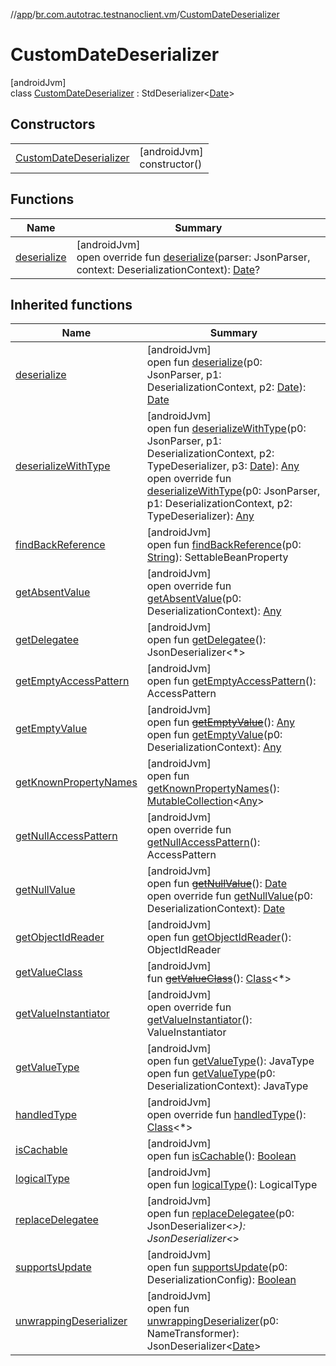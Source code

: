 //[app](../../../index.md)/[br.com.autotrac.testnanoclient.vm](../index.md)/[CustomDateDeserializer](index.md)

# CustomDateDeserializer

[androidJvm]\
class [CustomDateDeserializer](index.md) : StdDeserializer&lt;[Date](https://developer.android.com/reference/kotlin/java/util/Date.html)&gt;

## Constructors

| | |
|---|---|
| [CustomDateDeserializer](-custom-date-deserializer.md) | [androidJvm]<br>constructor() |

## Functions

| Name | Summary |
|---|---|
| [deserialize](deserialize.md) | [androidJvm]<br>open override fun [deserialize](deserialize.md)(parser: JsonParser, context: DeserializationContext): [Date](https://developer.android.com/reference/kotlin/java/util/Date.html)? |

## Inherited functions

| Name | Summary |
|---|---|
| [deserialize](index.md#-1366966549%2FFunctions%2F-912451524) | [androidJvm]<br>open fun [deserialize](index.md#-1366966549%2FFunctions%2F-912451524)(p0: JsonParser, p1: DeserializationContext, p2: [Date](https://developer.android.com/reference/kotlin/java/util/Date.html)): [Date](https://developer.android.com/reference/kotlin/java/util/Date.html) |
| [deserializeWithType](index.md#-1748245774%2FFunctions%2F-912451524) | [androidJvm]<br>open fun [deserializeWithType](index.md#-1748245774%2FFunctions%2F-912451524)(p0: JsonParser, p1: DeserializationContext, p2: TypeDeserializer, p3: [Date](https://developer.android.com/reference/kotlin/java/util/Date.html)): [Any](https://kotlinlang.org/api/latest/jvm/stdlib/kotlin/-any/index.html)<br>open override fun [deserializeWithType](index.md#-839578978%2FFunctions%2F-912451524)(p0: JsonParser, p1: DeserializationContext, p2: TypeDeserializer): [Any](https://kotlinlang.org/api/latest/jvm/stdlib/kotlin/-any/index.html) |
| [findBackReference](index.md#1438700766%2FFunctions%2F-912451524) | [androidJvm]<br>open fun [findBackReference](index.md#1438700766%2FFunctions%2F-912451524)(p0: [String](https://kotlinlang.org/api/latest/jvm/stdlib/kotlin/-string/index.html)): SettableBeanProperty |
| [getAbsentValue](index.md#-390729380%2FFunctions%2F-912451524) | [androidJvm]<br>open override fun [getAbsentValue](index.md#-390729380%2FFunctions%2F-912451524)(p0: DeserializationContext): [Any](https://kotlinlang.org/api/latest/jvm/stdlib/kotlin/-any/index.html) |
| [getDelegatee](index.md#-1050556161%2FFunctions%2F-912451524) | [androidJvm]<br>open fun [getDelegatee](index.md#-1050556161%2FFunctions%2F-912451524)(): JsonDeserializer&lt;*&gt; |
| [getEmptyAccessPattern](index.md#2004370652%2FFunctions%2F-912451524) | [androidJvm]<br>open fun [getEmptyAccessPattern](index.md#2004370652%2FFunctions%2F-912451524)(): AccessPattern |
| [getEmptyValue](index.md#2066120599%2FFunctions%2F-912451524) | [androidJvm]<br>open fun [~~getEmptyValue~~](index.md#2066120599%2FFunctions%2F-912451524)(): [Any](https://kotlinlang.org/api/latest/jvm/stdlib/kotlin/-any/index.html)<br>open fun [getEmptyValue](index.md#-1621668596%2FFunctions%2F-912451524)(p0: DeserializationContext): [Any](https://kotlinlang.org/api/latest/jvm/stdlib/kotlin/-any/index.html) |
| [getKnownPropertyNames](index.md#808020811%2FFunctions%2F-912451524) | [androidJvm]<br>open fun [getKnownPropertyNames](index.md#808020811%2FFunctions%2F-912451524)(): [MutableCollection](https://kotlinlang.org/api/latest/jvm/stdlib/kotlin.collections/-mutable-collection/index.html)&lt;[Any](https://kotlinlang.org/api/latest/jvm/stdlib/kotlin/-any/index.html)&gt; |
| [getNullAccessPattern](index.md#-96796966%2FFunctions%2F-912451524) | [androidJvm]<br>open override fun [getNullAccessPattern](index.md#-96796966%2FFunctions%2F-912451524)(): AccessPattern |
| [getNullValue](index.md#-1752557675%2FFunctions%2F-912451524) | [androidJvm]<br>open fun [~~getNullValue~~](index.md#-1752557675%2FFunctions%2F-912451524)(): [Date](https://developer.android.com/reference/kotlin/java/util/Date.html)<br>open override fun [getNullValue](index.md#432781262%2FFunctions%2F-912451524)(p0: DeserializationContext): [Date](https://developer.android.com/reference/kotlin/java/util/Date.html) |
| [getObjectIdReader](index.md#911426750%2FFunctions%2F-912451524) | [androidJvm]<br>open fun [getObjectIdReader](index.md#911426750%2FFunctions%2F-912451524)(): ObjectIdReader |
| [getValueClass](index.md#255254003%2FFunctions%2F-912451524) | [androidJvm]<br>fun [~~getValueClass~~](index.md#255254003%2FFunctions%2F-912451524)(): [Class](https://developer.android.com/reference/kotlin/java/lang/Class.html)&lt;*&gt; |
| [getValueInstantiator](index.md#1591006481%2FFunctions%2F-912451524) | [androidJvm]<br>open override fun [getValueInstantiator](index.md#1591006481%2FFunctions%2F-912451524)(): ValueInstantiator |
| [getValueType](index.md#943959893%2FFunctions%2F-912451524) | [androidJvm]<br>open fun [getValueType](index.md#943959893%2FFunctions%2F-912451524)(): JavaType<br>open fun [getValueType](index.md#-956205042%2FFunctions%2F-912451524)(p0: DeserializationContext): JavaType |
| [handledType](index.md#2000742074%2FFunctions%2F-912451524) | [androidJvm]<br>open override fun [handledType](index.md#2000742074%2FFunctions%2F-912451524)(): [Class](https://developer.android.com/reference/kotlin/java/lang/Class.html)&lt;*&gt; |
| [isCachable](index.md#1654902530%2FFunctions%2F-912451524) | [androidJvm]<br>open fun [isCachable](index.md#1654902530%2FFunctions%2F-912451524)(): [Boolean](https://kotlinlang.org/api/latest/jvm/stdlib/kotlin/-boolean/index.html) |
| [logicalType](index.md#1638353390%2FFunctions%2F-912451524) | [androidJvm]<br>open fun [logicalType](index.md#1638353390%2FFunctions%2F-912451524)(): LogicalType |
| [replaceDelegatee](index.md#79105129%2FFunctions%2F-912451524) | [androidJvm]<br>open fun [replaceDelegatee](index.md#79105129%2FFunctions%2F-912451524)(p0: JsonDeserializer&lt;*&gt;): JsonDeserializer&lt;*&gt; |
| [supportsUpdate](index.md#336340330%2FFunctions%2F-912451524) | [androidJvm]<br>open fun [supportsUpdate](index.md#336340330%2FFunctions%2F-912451524)(p0: DeserializationConfig): [Boolean](https://kotlinlang.org/api/latest/jvm/stdlib/kotlin/-boolean/index.html) |
| [unwrappingDeserializer](index.md#-1815728544%2FFunctions%2F-912451524) | [androidJvm]<br>open fun [unwrappingDeserializer](index.md#-1815728544%2FFunctions%2F-912451524)(p0: NameTransformer): JsonDeserializer&lt;[Date](https://developer.android.com/reference/kotlin/java/util/Date.html)&gt; |
